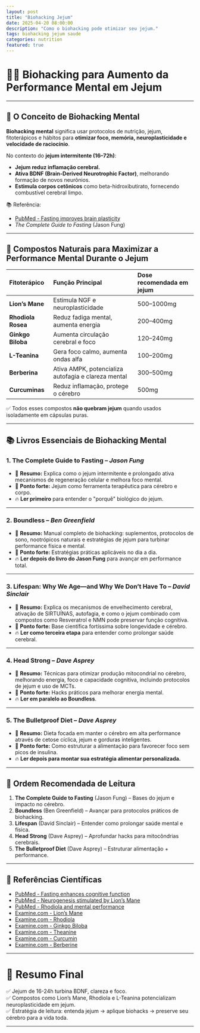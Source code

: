 ```yaml
---
layout: post
title: "Biohacking Jejum"
date: 2025-04-20 08:00:00
description: "Como o biohacking pode otimizar seu jejum."
tags: biohacking jejum saude
categories: nutrition
featured: true
---
```


# 🧠🔥 Biohacking para Aumento da Performance Mental em Jejum

---

## 🧠 O Conceito de Biohacking Mental

**Biohacking mental** significa usar protocolos de nutrição, jejum, fitoterápicos e hábitos para **otimizar foco, memória, neuroplasticidade e velocidade de raciocínio**.

No contexto do **jejum intermitente (16–72h)**:
- **Jejum reduz inflamação cerebral.**
- **Ativa BDNF (Brain-Derived Neurotrophic Factor)**, melhorando formação de novos neurônios.
- **Estimula corpos cetônicos** como beta-hidroxibutirato, fornecendo combustível cerebral limpo.

📚 Referência:
- [PubMed - Fasting improves brain plasticity](https://pubmed.ncbi.nlm.nih.gov/24714641/)
- *The Complete Guide to Fasting* (Jason Fung)

---

## 💊 Compostos Naturais para Maximizar a Performance Mental Durante o Jejum

| Fitoterápico         | Função Principal                        | Dose recomendada em jejum |
|:---------------------|:----------------------------------------|:---------------------------|
| **Lion’s Mane**       | Estimula NGF e neuroplasticidade         | 500–1000mg |
| **Rhodiola Rosea**    | Reduz fadiga mental, aumenta energia     | 200–400mg |
| **Ginkgo Biloba**     | Aumenta circulação cerebral e foco       | 120–240mg |
| **L-Teanina**         | Gera foco calmo, aumenta ondas alfa      | 100–200mg |
| **Berberina**         | Ativa AMPK, potencializa autofagia e clareza mental | 300–500mg |
| **Curcuminas**        | Reduz inflamação, protege o cérebro      | 500mg |

✅ Todos esses compostos **não quebram jejum** quando usados isoladamente em cápsulas puras.

---

## 📚 Livros Essenciais de Biohacking Mental

### 1. **The Complete Guide to Fasting** – *Jason Fung*

- 📖 **Resumo:** Explica como o jejum intermitente e prolongado ativa mecanismos de regeneração celular e melhora foco mental.  
- 🎯 **Ponto forte:** Jejum como ferramenta terapêutica para cérebro e corpo.  
- 🔥 **Ler primeiro** para entender o "porquê" biológico do jejum.

---

### 2. **Boundless** – *Ben Greenfield*

- 📖 **Resumo:** Manual completo de biohacking: suplementos, protocolos de sono, nootrópicos naturais e estratégias de jejum para turbinar performance física e mental.  
- 🎯 **Ponto forte:** Estratégias práticas aplicáveis no dia a dia.  
- 🔥 **Ler depois do livro do Jason Fung** para avançar em performance total.

---

### 3. **Lifespan: Why We Age—and Why We Don’t Have To** – *David Sinclair*

- 📖 **Resumo:** Explica os mecanismos de envelhecimento cerebral, ativação de SIRTUÍNAS, autofagia, e como o jejum combinado com compostos como Resveratrol e NMN pode preservar função cognitiva.  
- 🎯 **Ponto forte:** Base científica fortíssima sobre longevidade e cérebro.  
- 🔥 **Ler como terceira etapa** para entender como prolongar saúde cerebral.

---

### 4. **Head Strong** – *Dave Asprey*

- 📖 **Resumo:** Técnicas para otimizar produção mitocondrial no cérebro, melhorando energia, foco e capacidade cognitiva, incluindo protocolos de jejum e uso de MCTs.  
- 🎯 **Ponto forte:** Hacks práticos para melhorar energia mental.  
- 🔥 **Ler em paralelo ao Boundless**.

---

### 5. **The Bulletproof Diet** – *Dave Asprey*

- 📖 **Resumo:** Dieta focada em manter o cérebro em alta performance através de cetose cíclica, jejum e gorduras inteligentes.  
- 🎯 **Ponto forte:** Como estruturar a alimentação para favorecer foco sem picos de insulina.  
- 🔥 **Ler depois para montar sua estratégia alimentar personalizada.**

---

## 📖 Ordem Recomendada de Leitura

1. **The Complete Guide to Fasting** (Jason Fung) – Bases do jejum e impacto no cérebro.
2. **Boundless** (Ben Greenfield) – Avançar para protocolos práticos de biohacking.
3. **Lifespan** (David Sinclair) – Entender como prolongar saúde mental e física.
4. **Head Strong** (Dave Asprey) – Aprofundar hacks para mitocôndrias cerebrais.
5. **The Bulletproof Diet** (Dave Asprey) – Estruturar alimentação + performance.

---

## 📜 Referências Científicas

- [PubMed - Fasting enhances cognitive function](https://pubmed.ncbi.nlm.nih.gov/24714641/)
- [PubMed - Neurogenesis stimulated by Lion’s Mane](https://pubmed.ncbi.nlm.nih.gov/24266378/)
- [PubMed - Rhodiola and mental performance](https://pubmed.ncbi.nlm.nih.gov/20308976/)
- [Examine.com - Lion’s Mane](https://examine.com/supplements/hericium-erinaceus/)
- [Examine.com - Rhodiola](https://examine.com/supplements/rhodiola-rosea/)
- [Examine.com - Ginkgo Biloba](https://examine.com/supplements/ginkgo-biloba/)
- [Examine.com - Theanine](https://examine.com/supplements/theanine/)
- [Examine.com - Curcumin](https://examine.com/supplements/curcumin/)
- [Examine.com - Berberine](https://examine.com/supplements/berberine/)

---

# 🎯 Resumo Final

✅ Jejum de 16-24h turbina BDNF, clareza e foco.  
✅ Compostos como Lion’s Mane, Rhodiola e L-Teanina potencializam neuroplasticidade em jejum.  
✅ Estratégia de leitura: entenda jejum → aplique biohacks → preserve seu cérebro para a vida toda.

---
